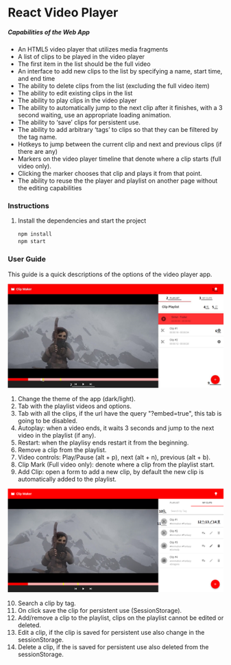 # React Video Player

##### **Capabilities of the Web App**

- An HTML5 video player that utilizes media fragments
- A list of clips to be played in the video player
- The first item in the list should be the full video
- An interface to add new clips to the list by specifying a name, start time, and end time
- The ability to delete clips from the list (excluding the full video item)
- The ability to edit existing clips in the list
- The ability to play clips in the video player
- The ability to automatically jump to the next clip after it finishes, with a 3 second waiting, use an appropriate loading animation.
- The ability to ‘save’ clips for persistent use.
- The ability to add arbitrary ‘tags’ to clips so that they can be filtered by the tag name.
- Hotkeys to jump between the current clip and next and previous clips (if there are any)
- Markers on the video player timeline that denote where a clip starts (full video only).
- Clicking the marker chooses that clip and plays it from that point.
- The ability to reuse the the player and playlist on another page without the editing capabilities

### Instructions

1. Install the dependencies and start the project

   ```bash
   npm install
   npm start
   ```



### User Guide

This guide is a quick descriptions of the options of the video player app.

![image-1](./Readme_images/image-1.png)



1. Change the theme of the app (dark/light).
2. Tab with the playlist videos and options.
3. Tab with all the clips, if the url have the query "?embed=true", this tab is going to be disabled.
4. Autoplay: when a video ends, it waits 3 seconds and jump to the next video in the playlist (if any).
5. Restart: when the playlisy ends restart it from the beginning.
6. Remove a clip from the playlist.
7. Video controls: Play/Pause (alt + p), next (alt + n), previous (alt + b).
8. Clip Mark (Full video only): denote where a clip from the playlist start.
9. Add Clip: open a form to add a new clip, by default the new clip is automatically added to the playlist.

![image-1](./Readme_images/image-2.png)



10. Search a clip by tag.
11. On click save the clip for persistent use (SessionStorage).
12. Add/remove a clip to the playlist, clips on the playlist cannot be edited or deleted.
13. Edit a clip, if the clip is saved for persistent use also change in the sessionStorage.
14. Delete a clip, if the is saved for persistent use also deleted from the sessionStorage. 